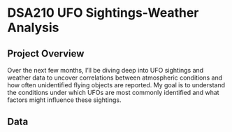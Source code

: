 # DSA210 UFO Sightings-Weather Analysis
## Project Overview
Over the next few months, I’ll be diving deep into UFO sightings and weather data to uncover correlations between atmospheric conditions and how often unidentified flying objects are reported. My goal is to understand the conditions under which UFOs are most commonly identified and what factors might influence these sightings.
## Data
